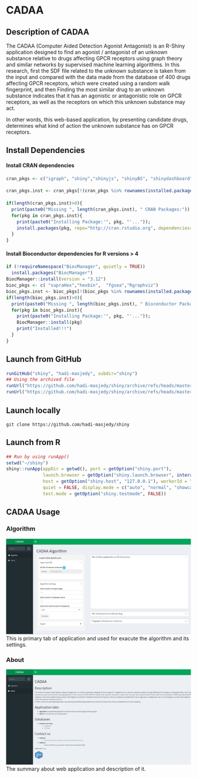 # CADAA


## Description of CADAA
The CADAA (Computer Aided Detection Agonist Antagonist) is an R-Shiny application designed to find an agonist / antagonist of an unknown substance relative to drugs affecting GPCR receptors using graph theory and similar networks by supervised machine learning algorithms. In this research, first the SDF file related to the unknown substance is taken from the input and compared with the data made from the database of 400 drugs affecting GPCR receptors, which were created using a random walk fingerprint, and then Finding the most similar drug to an unknown substance indicates that it has an agonistic or antagonistic role on GPCR receptors, as well as the receptors on which this unknown substance may act.

In other words, this web-based application, by presenting candidate drugs, determines what kind of action the unknown substance has on GPCR receptors.
## Install Dependencies
#### Install CRAN dependencies

```r
cran_pkgs <- c("igraph", "shiny","shinyjs", "shinyBS", "shinydashboard", "ggplot2", "dnet","ChemmineR","digest")

cran_pkgs.inst <- cran_pkgs[!(cran_pkgs %in% rownames(installed.packages()))]

if(length(cran_pkgs.inst)>0){ 
  print(paste0("Missing ", length(cran_pkgs.inst), " CRAN Packages:"))
  for(pkg in cran_pkgs.inst){
    print(paste0("Installing Package:'", pkg, "'..."));  
    install.packages(pkg, repo="http://cran.rstudio.org", dependencies=TRUE);print("Installed!!!") 
  }
}
```


#### Install Bioconductor dependencies for R versions > 4
```r
if (!requireNamespace("BiocManager", quietly = TRUE))
  install.packages("BiocManager")
BiocManager::install(version = "3.12")
bioc_pkgs <- c( "supraHex","hexbin",  "fgsea","Rgraphviz")
bioc_pkgs.inst <- bioc_pkgs[!(bioc_pkgs %in% rownames(installed.packages()))];
if(length(bioc_pkgs.inst)>0){
  print(paste0("Missing ", length(bioc_pkgs.inst), " Bioconductor Packages:"));  
  for(pkg in bioc_pkgs.inst){
    print(paste0("Installing Package:'", pkg, "'..."));  
    BiocManager::install(pkg)
    print("Installed!!!")
  }
}
```
## Launch from GitHub

```r
runGitHub("shiny", "hadi-masjedy", subdir="shiny")
## Using the archived file
runUrl("https://github.com/hadi-masjedy/shiny/archive/refs/heads/master.tar.gz", subdir="shiny")
runUrl("https://github.com/hadi-masjedy/shiny/archive/refs/heads/master.zip", subdir="shiny")
```
## Launch locally
```
git clone https://github.com/hadi-masjedy/shiny
```

## Launch from R

```r
## Run by using runApp()
setwd("~/shiny")
shiny::runApp(appDir = getwd(), port = getOption("shiny.port"),
              launch.browser = getOption("shiny.launch.browser", interactive()),
              host = getOption("shiny.host", "127.0.0.1"), workerId = "",
              quiet = FALSE, display.mode = c("auto", "normal", "showcase"), 
              test.mode = getOption("shiny.testmode", FALSE))
```

## CADAA Usage

### Algorithm
<img src="/example/algorithm.jpg" width="600">
  This is primary tab of application and used for exacute the algorithm and its settings.

### About
<img src="/example/about.jpg" width="600">
  The summary about web application and description of it.
